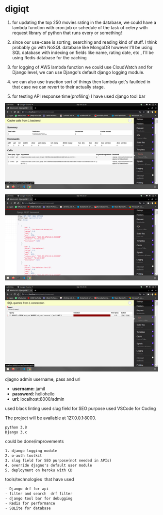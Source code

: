 # digiqt

1. for updating the top 250 movies rating in the database, we could have a lambda function with cron job or schedule of the task of celery with request library of python that runs every or something!

2. since our use-case is sorting, searching and reading kind of stuff. I think probably go with NoSQL database like MongoDB however I'll be using SQL database with indexing on fields like name, rating date, etc
, I'll be using Redis database for the caching

3. for logging of AWS lambda function we could use CloudWatch and for Django level, we can use Django's default django logging module.

4. we can also use trasction sort of things then lambda get's fauilded in that case we can revert to their actually stage.

5. for testing API response time(profiling) I have used django tool bar


![1](/django_tool_bar/cache_details.png)

![2](/django_tool_bar/data_from_cache.png)

![3](/django_tool_bar/sql_query_details_can_see_that_no_query_movie_list.png)


djagno admin username, pass and url
- **username:** jamil
- **password:** hellohello
- **url:** localhost:8000/admin

used black linting
used slug field for SEO purpose
used VSCode for Coding

The project will be available at 127.0.0.1:8000.

    python 3.8
    Django 3.x

could be done/improvements 

    1. django logging module
    2. o-auth toolkit
    3. slug field for SEO purpose(not needed in APIs)
    4. override djagno's default user module
    5. deployment on heroku with CD

tools/technologies  that have used

    - Django drf for api
    - filter and search  drf filter
    - django tool bar for debugging
    - Redis for performance
    - SQLite for database
